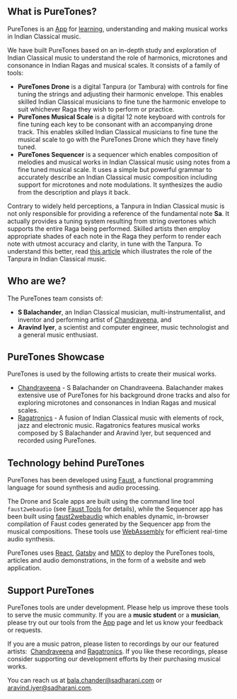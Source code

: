 ## What is PureTones?

PureTones is an [App](https://puretones.sadharani.com/app/) for [learning](https://puretones.sadharani.com/learn/), understanding and making musical works in Indian Classical music.

We have built PureTones based on an in-depth study and exploration of Indian Classical music to understand the role of harmonics, microtones and consonance in Indian Ragas and musical scales. It consists of a family of tools:

-   **PureTones Drone** is a digital Tanpura (or Tambura) with controls for fine tuning the strings and adjusting their harmonic envelope. This enables skilled Indian Classical musicians to fine tune the harmonic envelope to suit whichever Raga they wish to perform or practice.
-   **PureTones Musical Scale** is a digital 12 note keyboard with controls for fine tuning each key to be consonant with an accompanying drone track. This enables skilled Indian Classical musicians to fine tune the musical scale to go with the PureTones Drone which they have finely tuned.
-   **PureTones Sequencer** is a sequencer which enables composition of melodies and musical works in Indian Classical music using notes from a fine tuned musical scale. It uses a simple but powerful grammar to accurately describe an Indian Classical music composition including support for microtones and note modulations. It synthesizes the audio from the description and plays it back.

Contrary to widely held perceptions, a Tanpura in Indian Classical music is not only responsible for providing a reference of the fundamental note **Sa**. It actually provides a tuning system resulting from string overtones which supports the entire Raga being performed. Skilled artists then employ appropriate shades of each note in the Raga they perform to render each note with utmost accuracy and clarity, in tune with the Tanpura. To understand this better, read [this article](https://puretones.sadharani.com/learn/tanpuraworking-1/) which illustrates the role of the Tanpura in Indian Classical music.

## Who are we?

The PureTones team consists of:

-   **S Balachander**, an Indian Classical musician, multi-instrumentalist, and inventor and performing artist of [Chandraveena](https://www.chandraveena.com/), and
-   **Aravind Iyer**, a scientist and computer engineer, music technologist and a general music enthusiast.

## PureTones Showcase

PureTones is used by the following artists to create their musical works.

- [Chandraveena](https://www.chandraveena.com) - S Balachander on Chandraveena. Balachander makes extensive use of PureTones for his background drone tracks and also for exploring microtones and consonances in Indian Ragas and musical scales.
- [Ragatronics](https://ragatronics.sadharani.com) - A fusion of Indian Classical music with elements of rock, jazz and electronic music. Ragatronics features musical works composed by S Balachander and Aravind Iyer, but sequenced and recorded using PureTones.

## Technology behind PureTones

PureTones has been developed using [Faust](https://faust.grame.fr/), a functional programming language for sound synthesis and audio processing.

The Drone and Scale apps are built using the command line tool `faust2webaudio` (see [Faust Tools](https://faustdoc.grame.fr/manual/tools/) for details), while the Sequencer app has been built using [faust2webaudio](https://github.com/grame-cncm/faust2webaudio) which enables dynamic, in-browser compilation of Faust codes generated by the Sequencer app from the musical compositions. These tools use [WebAssembly](https://webassembly.org/) for efficient real-time audio synthesis.

PureTones uses [React](https://reactjs.org), [Gatsby](https://www.gatsbyjs.com) and [MDX](https://mdxjs.com) to deploy the PureTones tools, articles and audio demonstrations, in the form of a website and web application.

## Support PureTones

PureTones tools are under development. Please help us improve these tools to serve the music community. If you are a **music student** or a **musician**, please try out our tools from the [App](https://puretones.sadharani.com/app/) page and let us know your feedback or requests.

If you are a music patron, please listen to recordings by our our featured artists:  [Chandraveena](https://chandraveena.bandcamp.com/) and [Ragatronics](https://ragatronics.bandcamp.com). If you like these recordings, please consider supporting our development efforts by their purchasing musical works.

You can reach us at [bala.chander@sadharani.com](mailto:bala.chander@sadharani.com) or [aravind.iyer@sadharani.com](mailto:aravind.iyer@sadharani.com).
